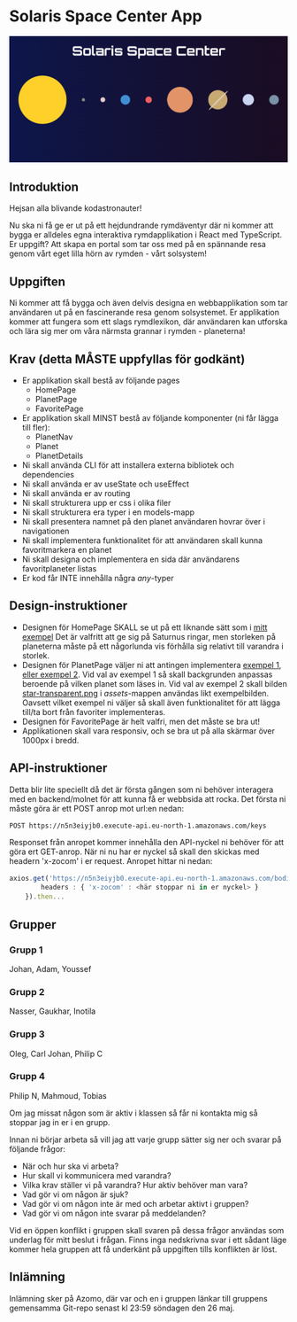 # Solaris Space Center App

![poster](./assets/home-page-template.png)

## Introduktion
Hejsan alla blivande kodastronauter!

Nu ska ni få ge er ut på ett hejdundrande rymdäventyr där ni kommer att bygga er alldeles egna interaktiva rymdapplikation i React med TypeScript. Er uppgift? Att skapa en portal som tar oss med på en spännande resa genom vårt eget lilla hörn av rymden - vårt solsystem!

## Uppgiften
Ni kommer att få bygga och även delvis designa en webbapplikation som tar användaren ut på en fascinerande resa genom solsystemet. Er applikation kommer att fungera som ett slags rymdlexikon, där användaren kan utforska och lära sig mer om våra närmsta grannar i rymden - planeterna!

## Krav (detta MÅSTE uppfyllas för godkänt)
- Er applikation skall bestå av följande pages
    - HomePage
    - PlanetPage
    - FavoritePage
- Er applikation skall MINST bestå av följande komponenter (ni får lägga till fler):
    - PlanetNav
    - Planet
    - PlanetDetails
- Ni skall använda CLI för att installera externa bibliotek och dependencies
- Ni skall använda er av useState och useEffect
- Ni skall använda er av routing
- Ni skall strukturera upp er css i olika filer
- Ni skall strukturera era typer i en models-mapp
- Ni skall presentera namnet på den planet användaren hovrar över i navigationen
- Ni skall implementera funktionalitet för att användaren skall kunna favoritmarkera en planet
- Ni skall designa och implementera en sida där användarens favoritplaneter listas
- Er kod får INTE innehålla några *any*-typer

## Design-instruktioner
- Designen för HomePage SKALL se ut på ett liknande sätt som i [mitt exempel](./assets/home-page-template.png) Det är valfritt att ge sig på Saturnus ringar, men storleken på planeterna måste på ett någorlunda vis förhålla sig relativt till varandra i storlek.
- Designen för PlanetPage väljer ni att antingen implementera [exempel 1](./assets/planet-page-example1.png), [eller exempel 2](./assets/planet-page-example2.png). Vid val av exempel 1 så skall backgrunden anpassas beroende på vilken planet som läses in. Vid val av exempel 2 skall bilden [star-transparent.png](./assets/star-transparent.png) i *assets*-mappen användas likt exempelbilden. Oavsett vilket exempel ni väljer så skall även funktionalitet för att lägga till/ta bort från favoriter implementeras.
- Designen för FavoritePage är helt valfri, men det måste se bra ut!
- Applikationen skall vara responsiv, och se bra ut på alla skärmar över 1000px i bredd.

## API-instruktioner
Detta blir lite speciellt då det är första gången som ni behöver interagera med en backend/molnet för att kunna få er webbsida att rocka. Det första ni måste göra är ett POST anrop mot url:en nedan:

```
POST https://n5n3eiyjb0.execute-api.eu-north-1.amazonaws.com/keys
```

Responset från anropet kommer innehålla den API-nyckel ni behöver för att göra ert GET-anrop. När ni nu har er nyckel så skall den skickas med headern 'x-zocom' i er request. Anropet hittar ni nedan:

```typescript
axios.get('https://n5n3eiyjb0.execute-api.eu-north-1.amazonaws.com/bodies', {
        headers : { 'x-zocom' : <här stoppar ni in er nyckel> }
    }).then...
```

## Grupper
### Grupp 1
Johan, Adam, Youssef

### Grupp 2
Nasser, Gaukhar, Inotila

### Grupp 3
Oleg, Carl Johan, Philip C

### Grupp 4
Philip N, Mahmoud, Tobias

Om jag missat någon som är aktiv i klassen så får ni kontakta mig så stoppar jag in er i en grupp.

Innan ni börjar arbeta så vill jag att varje grupp sätter sig ner och svarar på följande frågor:
- När och hur ska vi arbeta?
- Hur skall vi kommunicera med varandra?
- Vilka krav ställer vi på varandra? Hur aktiv behöver man vara?
- Vad gör vi om någon är sjuk?
- Vad gör vi om någon inte är med och arbetar aktivt i gruppen?
- Vad gör vi om någon inte svarar på meddelanden?

Vid en öppen konflikt i gruppen skall svaren på dessa frågor användas som underlag för mitt beslut i frågan. Finns inga nedskrivna svar i ett sådant läge kommer hela gruppen att få underkänt på uppgiften tills konflikten är löst.

## Inlämning
Inlämning sker på Azomo, där var och en i gruppen länkar till gruppens gemensamma Git-repo senast kl 23:59 söndagen den 26 maj.





